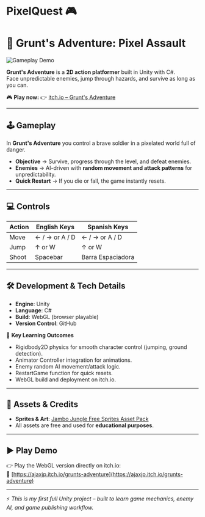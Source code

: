 # PixelQuest 🎮  

# 🚀 Grunt's Adventure: Pixel Assault  

![Gameplay Demo](https://img.itch.zone/aW1hZ2UvMjc4NDY1Ny8xNjY2ODU1My5naWY=/original/0US3Sf.gif)  

**Grunt's Adventure** is a **2D action platformer** built in Unity with C#.  
Face unpredictable enemies, jump through hazards, and survive as long as you can.  

🎮 **Play now:** 👉 [itch.io – Grunt's Adventure](https://ajaxjp.itch.io/grunts-adventure)  

---

## 🕹️ Gameplay  

In **Grunt's Adventure** you control a brave soldier in a pixelated world full of danger.  

- **Objective** → Survive, progress through the level, and defeat enemies.  
- **Enemies** → AI-driven with **random movement and attack patterns** for unpredictability.  
- **Quick Restart** → If you die or fall, the game instantly resets.  

---

## 💻 Controls  

| Action     | English Keys            | Spanish Keys           |  
|------------|-------------------------|------------------------|  
| Move       | ← / → or A / D          | ← / → or A / D         |  
| Jump       | ↑ or W                  | ↑ or W                 |  
| Shoot      | Spacebar                | Barra Espaciadora      |  

---

## 🛠️ Development & Tech Details  

- **Engine**: Unity  
- **Language**: C#  
- **Build**: WebGL (browser playable)  
- **Version Control**: GitHub  

🔑 **Key Learning Outcomes**  
- Rigidbody2D physics for smooth character control (jumping, ground detection).  
- Animator Controller integration for animations.  
- Enemy random AI movement/attack logic.  
- RestartGame function for quick resets.  
- WebGL build and deployment on itch.io.  

---

## 🎨 Assets & Credits  

- **Sprites & Art**: [Jambo Jungle Free Sprites Asset Pack](https://didigameboy.itch.io/jambo-jungle-free-sprites-asset-pack)  
- All assets are free and used for **educational purposes**.  

---

## ▶️ Play Demo  

👉 Play the WebGL version directly on itch.io:  
🔗 [https://ajaxjp.itch.io/grunts-adventure](https://ajaxjp.itch.io/grunts-adventure)  

---

⚡ *This is my first full Unity project – built to learn game mechanics, enemy AI, and game publishing workflow.*  


